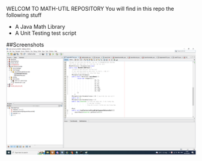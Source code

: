 WELCOM TO MATH-UTIL REPOSITORY
You will find in this repo the following stuff
* A Java Math Library
* A Unit Testing test script

##Screenshots
![sourcecode](https://github.com/Minhtda/math-util-ant-se162088/blob/main/screenshot/sourcecode.png)
![]()